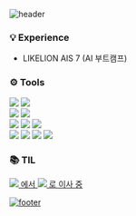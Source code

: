![header](https://capsule-render.vercel.app/api?type=slice&color=CDE4AD&height=80&section=header&text=aimaimee&fontSize=60&fontColor=FFFFFF&fontAlign=85&fontAlignY=38&rotate=5)

### 💡 Experience
- LIKELION AIS 7 (AI 부트캠프)


### ⚙ Tools
<img src="https://img.shields.io/badge/MySQL-4479A1?style=flat&logo=mysql&logoColor=white"/> <img src="https://img.shields.io/badge/Python-3776AB?style=flat&logo=python&logoColor=white"/><br>
<img src="https://img.shields.io/badge/Streamlit-FF4B4B?style=flat&logo=streamlit&logoColor=white"/> <img src="https://img.shields.io/badge/Tableau-E97627?style=flat&logo=tableau&logoColor=white"/><br>
<img src="https://img.shields.io/badge/VScode-007ACC?style=flat&logo=visualstudiocode&logoColor=white"/> <img src="https://img.shields.io/badge/Jupyter-F37626?style=flat&logo=jupyter&logoColor=white"/> <img src="https://img.shields.io/badge/Anaconda-44A833?style=flat&logo=anaconda&logoColor=white"/><br>
<img src="https://img.shields.io/badge/GitHub-181717?style=flat&logo=github&logoColor=white"/> <img src="https://img.shields.io/badge/Notion-000000?style=flat&logo=notion&logoColor=white"/> <img src="https://img.shields.io/badge/Discord-5865F2?style=flat&logo=discord&logoColor=white"/> <img src="https://img.shields.io/badge/Slack-4A154B?style=flat&logo=slack&logoColor=white"/>

### 📚 TIL
<a href="https://velog.io/@aimaimee" target="_blank"><img src="https://img.shields.io/badge/velog-20C997?style=flat&logo=velog&logoColor=white&link=https://velog.io/@aimaimee"/> 에서
<img src="https://img.shields.io/badge/TISTORY-000000?style=plastic&logo=tistory&logoColor=white"/> 로 이사 중

![footer](https://capsule-render.vercel.app/api?type=slice&color=CDE4AD&height=80&section=footer)


<!--
**aimaimee/aimaimee** is a ✨ _special_ ✨ repository because its `README.md` (this file) appears on your GitHub profile.

Here are some ideas to get you started:

- 🔭 I’m currently working on ...
- 🌱 I’m currently learning ...
- 👯 I’m looking to collaborate on ...
- 🤔 I’m looking for help with ...
- 💬 Ask me about ...
- 📫 How to reach me: ...
- 😄 Pronouns: ...
- ⚡ Fun fact: ...
-->
